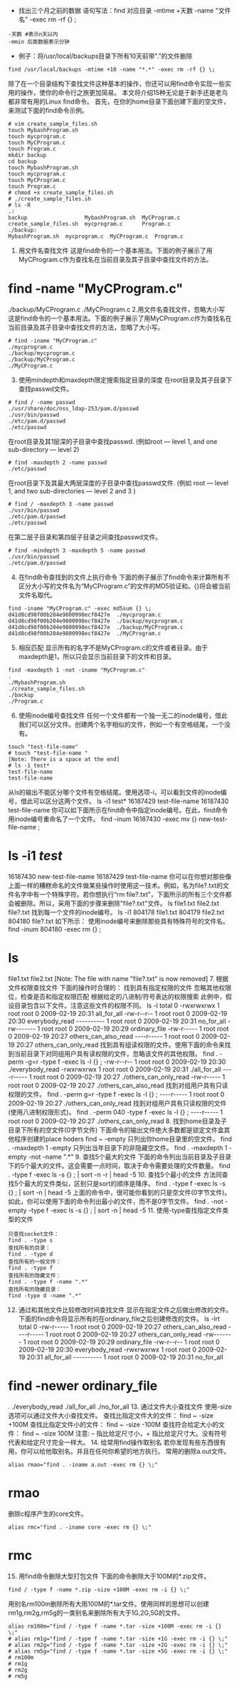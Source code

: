 - 找出三个月之前的数据
语句写法：find 对应目录 -mtime +天数 -name "文件名" -exec rm -rf {} \;
```
-天数 #表示n天以内
-mmin 后面数据表示分钟
```

- 例子：将/usr/local/backups目录下所有10天前带"."的文件删除
```
find /usr/local/backups -mtime +10 -name "*.*" -exec rm -rf {} \;
```

除了在一个目录结构下查找文件这种基本的操作，你还可以用find命令实现一些实用的操作，使你的命令行之旅更加简易。
本文将介绍15种无论是于新手还是老鸟都非常有用的Linux find命令。
首先，在你的home目录下面创建下面的空文件，来测试下面的find命令示例。
```
# vim create_sample_files.sh 
touch MybashProgram.sh 
touch mycprogram.c 
touch MyCProgram.c 
touch Program.c 
mkdir backup 
cd backup 
touch MybashProgram.sh 
touch mycprogram.c 
touch MyCProgram.c 
touch Program.c 
# chmod +x create_sample_files.sh 
# ./create_sample_files.sh 
# ls -R 
.: 
backup                  MybashProgram.sh  MyCProgram.c 
create_sample_files.sh  mycprogram.c      Program.c 
./backup: 
MybashProgram.sh  mycprogram.c  MyCProgram.c  Program.c 
```
1. 用文件名查找文件
这是find命令的一个基本用法。下面的例子展示了用MyCProgram.c作为查找名在当前目录及其子目录中查找文件的方法。
# find -name "MyCProgram.c" 
./backup/MyCProgram.c 
./MyCProgram.c 
2.用文件名查找文件，忽略大小写
这是find命令的一个基本用法。下面的例子展示了用MyCProgram.c作为查找名在当前目录及其子目录中查找文件的方法，忽略了大小写。
```
# find -iname "MyCProgram.c" 
./mycprogram.c 
./backup/mycprogram.c 
./backup/MyCProgram.c 
./MyCProgram.c 
```
3. 使用mindepth和maxdepth限定搜索指定目录的深度
在root目录及其子目录下查找passwd文件。
```
# find / -name passwd 
./usr/share/doc/nss_ldap-253/pam.d/passwd 
./usr/bin/passwd 
./etc/pam.d/passwd 
./etc/passwd 
```
在root目录及其1层深的子目录中查找passwd. (例如root — level 1, and one sub-directory — level 2)
```
# find -maxdepth 2 -name passwd 
./etc/passwd 
```
在root目录下及其最大两层深度的子目录中查找passwd文件. (例如 root — level 1, and two sub-directories — level 2 and 3 )
```
# find / -maxdepth 3 -name passwd 
./usr/bin/passwd 
./etc/pam.d/passwd 
./etc/passwd 
```
在第二层子目录和第四层子目录之间查找passwd文件。
```
# find -mindepth 3 -maxdepth 5 -name passwd 
./usr/bin/passwd 
./etc/pam.d/passwd 
```
4. 在find命令查找到的文件上执行命令
下面的例子展示了find命令来计算所有不区分大小写的文件名为“MyCProgram.c”的文件的MD5验证和。{}将会被当前文件名取代。
```
find -iname "MyCProgram.c" -exec md5sum {} \; 
d41d8cd98f00b204e9800998ecf8427e  ./mycprogram.c 
d41d8cd98f00b204e9800998ecf8427e  ./backup/mycprogram.c 
d41d8cd98f00b204e9800998ecf8427e  ./backup/MyCProgram.c 
d41d8cd98f00b204e9800998ecf8427e  ./MyCProgram.c 
```
5. 相反匹配
显示所有的名字不是MyCProgram.c的文件或者目录。由于maxdepth是1，所以只会显示当前目录下的文件和目录。
```
find -maxdepth 1 -not -iname "MyCProgram.c" 
. 
./MybashProgram.sh 
./create_sample_files.sh 
./backup 
./Program.c 
```
6. 使用inode编号查找文件
任何一个文件都有一个独一无二的inode编号，借此我们可以区分文件。创建两个名字相似的文件，例如一个有空格结尾，一个没有。
```
touch "test-file-name" 
# touch "test-file-name " 
[Note: There is a space at the end] 
# ls -1 test* 
test-file-name 
test-file-name 
```
从ls的输出不能区分哪个文件有空格结尾。使用选项-i，可以看到文件的inode编号，借此可以区分这两个文件。
ls -i1 test* 
16187429 test-file-name 
16187430 test-file-name 
你可以如下面所示在find命令中指定inode编号。在此，find命令用inode编号重命名了一个文件。
find -inum 16187430 -exec mv {} new-test-file-name \; 
# ls -i1 *test* 
16187430 new-test-file-name 
16187429 test-file-name 
你可以在你想对那些像上面一样的糟糕命名的文件做某些操作时使用这一技术。例如，名为file?.txt的文件名字中有一个特殊字符。若你想执行“rm file?.txt”，下面所示的所有三个文件都会被删除。所以，采用下面的步骤来删除"file?.txt"文件。
ls 
file1.txt  file2.txt  file?.txt 
找到每一个文件的inode编号。
ls -i1 
804178 file1.txt 
804179 file2.txt 
804180 file?.txt 
如下所示： 使用inode编号来删除那些具有特殊符号的文件名。
find -inum 804180 -exec rm {} \; 
# ls 
file1.txt  file2.txt 
[Note: The file with name "file?.txt" is now removed] 
7. 根据文件权限查找文件
下面的操作时合理的：
找到具有指定权限的文件
忽略其他权限位，检查是否和指定权限匹配
根据给定的八进制/符号表达的权限搜索
此例中，假设目录包含以下文件。注意这些文件的权限不同。
ls -l 
total 0 
-rwxrwxrwx 1 root root 0 2009-02-19 20:31 all_for_all 
-rw-r--r-- 1 root root 0 2009-02-19 20:30 everybody_read 
---------- 1 root root 0 2009-02-19 20:31 no_for_all 
-rw------- 1 root root 0 2009-02-19 20:29 ordinary_file 
-rw-r----- 1 root root 0 2009-02-19 20:27 others_can_also_read 
----r----- 1 root root 0 2009-02-19 20:27 others_can_only_read 
找到具有组读权限的文件。使用下面的命令来找到当前目录下对同组用户具有读权限的文件，忽略该文件的其他权限。
find . -perm -g=r -type f -exec ls -l {} \; 
-rw-r--r-- 1 root root 0 2009-02-19 20:30 ./everybody_read 
-rwxrwxrwx 1 root root 0 2009-02-19 20:31 ./all_for_all 
----r----- 1 root root 0 2009-02-19 20:27 ./others_can_only_read 
-rw-r----- 1 root root 0 2009-02-19 20:27 ./others_can_also_read 
找到对组用户具有只读权限的文件。
find . -perm g=r -type f -exec ls -l {} \; 
----r----- 1 root root 0 2009-02-19 20:27 ./others_can_only_read 
找到对组用户具有只读权限的文件(使用八进制权限形式)。
find . -perm 040 -type f -exec ls -l {} \; 
----r----- 1 root root 0 2009-02-19 20:27 ./others_can_only_read 
8. 找到home目录及子目录下所有的空文件(0字节文件)
下面命令的输出文件绝大多数都是锁定文件盒其他程序创建的place hoders
find ~ -empty 
只列出你home目录里的空文件。
find . -maxdepth 1 -empty 
只列出当年目录下的非隐藏空文件。
find . -maxdepth 1 -empty -not -name ".*" 
9. 查找5个最大的文件
下面的命令列出当前目录及子目录下的5个最大的文件。这会需要一点时间，取决于命令需要处理的文件数量。
find . -type f -exec ls -s {} \; | sort -n -r | head -5 
10. 查找5个最小的文件
方法同查找5个最大的文件类似，区别只是sort的顺序是降序。
find . -type f -exec ls -s {} \; | sort -n  | head -5 
上面的命令中，很可能你看到的只是空文件(0字节文件)。如此，你可以使用下面的命令列出最小的文件，而不是0字节文件。
find . -not -empty -type f -exec ls -s {} \; | sort -n  | head -5 
11. 使用-type查找指定文件类型的文件
```
只查找socket文件：
find . -type s 
查找所有的目录：
find . -type d 
查找所有的一般文件：
find . -type f 
查找所有的隐藏文件：
find . -type f -name ".*" 
查找所有的隐藏目录：
find -type d -name ".*" 
```

12. 通过和其他文件比较修改时间查找文件
显示在指定文件之后做出修改的文件。下面的find命令将显示所有的在ordinary_file之后创建修改的文件。
ls -lrt 
total 0 
-rw-r----- 1 root root 0 2009-02-19 20:27 others_can_also_read 
----r----- 1 root root 0 2009-02-19 20:27 others_can_only_read 
-rw------- 1 root root 0 2009-02-19 20:29 ordinary_file 
-rw-r--r-- 1 root root 0 2009-02-19 20:30 everybody_read 
-rwxrwxrwx 1 root root 0 2009-02-19 20:31 all_for_all 
---------- 1 root root 0 2009-02-19 20:31 no_for_all 
# find -newer ordinary_file 
. 
./everybody_read 
./all_for_all 
./no_for_all 
13. 通过文件大小查找文件
使用-size选项可以通过文件大小查找文件。
查找比指定文件大的文件：
find ~ -size +100M 
查找比指定文件小的文件：
find ~ -size -100M 
查找符合给定大小的文件：
find ~ -size 100M 
注意: – 指比给定尺寸小，+ 指比给定尺寸大。没有符号代表和给定尺寸完全一样大。
14. 给常用find操作取别名
若你发现有些东西很有用，你可以给他取别名。并且在任何你希望的地方执行。
常用的删除a.out文件。
```
alias rmao="find . -iname a.out -exec rm {} \;" 
```
# rmao 
删除c程序产生的core文件。
```
alias rmc="find . -iname core -exec rm {} \;" 
```
# rmc 
15. 用find命令删除大型打包文件
下面的命令删除大于100M的*.zip文件。
```
find / -type f -name *.zip -size +100M -exec rm -i {} \;" 
```
用别名rm100m删除所有大雨100M的*.tar文件。使用同样的思想可以创建rm1g,rm2g,rm5g的一类别名来删除所有大于1G,2G,5G的文件。
```
alias rm100m="find / -type f -name *.tar -size +100M -exec rm -i {} \;" 
# alias rm1g="find / -type f -name *.tar -size +1G -exec rm -i {} \;" 
# alias rm2g="find / -type f -name *.tar -size +2G -exec rm -i {} \;" 
# alias rm5g="find / -type f -name *.tar -size +5G -exec rm -i {} \;" 
# rm100m 
# rm1g 
# rm2g 
# rm5g
```
